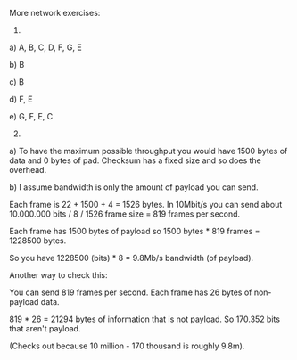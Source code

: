 More network exercises:

1)

a) A, B, C, D, F, G, E

b) B

c) B

d) F, E

e) G, F, E, C

2)

a) To have the maximum possible throughput you would have 1500 bytes of data and 0 bytes of pad. Checksum has a fixed size and so does the overhead.

b) I assume bandwidth is only the amount of payload you can send.

Each frame is 22 + 1500 + 4 = 1526 bytes. In 10Mbit/s you can send about 10.000.000 bits / 8 / 1526 frame size = 819 frames per second.

Each frame has 1500 bytes of payload so 1500 bytes * 819 frames = 1228500 bytes.

So you have 1228500 (bits) * 8  = 9.8Mb/s bandwidth (of payload).

Another way to check this:

You can send 819 frames per second.
Each frame has 26 bytes of non-payload data.

819 * 26 = 21294 bytes of information that is not payload. So 170.352 bits that aren't payload. 

(Checks out because 10 million - 170 thousand is roughly 9.8m).


